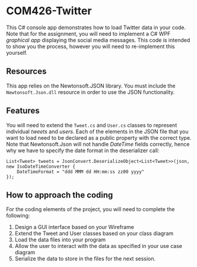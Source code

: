 # COM426-Twitter
This C# console app demonstrates how to load Twitter data in your code. Note that for the assignment, you will need to implement a C# WPF *graphical app* displaying the social media messages. This code is intended to show you the process, however you will need to re-implement this yourself.

## Resources

This app relies on the Newtonsoft.JSON library. You must include the `Newtonsoft.Json.dll` resource in order to use the JSON functionality.

## Features

You will need to extend the `Tweet.cs` and `User.cs` classes to represent individual *tweets* and *users*. Each of the elements in the JSON file that you want to load need to be declared as a public property with the correct type. Note that Newtonsoft.Json will not handle *DateTime* fields correctly, hence why we have to specify the date format in the deserializer call:

```
List<Tweet> tweets = JsonConvert.DeserializeObject<List<Tweet>>(json, new IsoDateTimeConverter { 
    DateTimeFormat = "ddd MMM dd HH:mm:ss zz00 yyyy"
});
```

## How to approach the coding

For the coding elements of the project, you will need to complete the following:

1. Design a GUI interface based on your Wireframe
2. Extend the Tweet and User classes based on your class diagram
3. Load the data files into your program
4. Allow the user to interact with the data as specified in your use case diagram
5. Serialize the data to store in the files for the next session.
